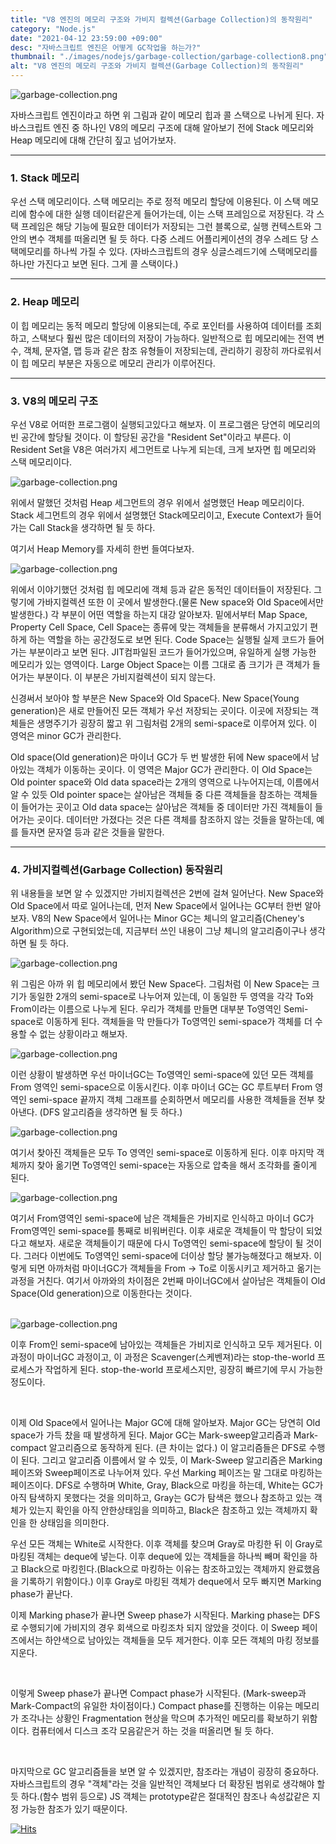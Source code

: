 ```yaml
---
title: "V8 엔진의 메모리 구조와 가비지 컬렉션(Garbage Collection)의 동작원리"
category: "Node.js"
date: "2021-04-12 23:59:00 +09:00"
desc: "자바스크립트 엔진은 어떻게 GC작업을 하는가?"
thumbnail: "./images/nodejs/garbage-collection/garbage-collection8.png"
alt: "V8 엔진의 메모리 구조와 가비지 컬렉션(Garbage Collection)의 동작원리"
---
```


<img src="./images/nodejs/garbage-collection/garbage-collection1.png" alt="garbage-collection.png"/>

자바스크립트 엔진이라고 하면 위 그림과 같이 메모리 힙과 콜 스택으로 나뉘게 된다.
자바스크립트 엔진 중 하나인 V8의 메모리 구조에 대해 알아보기 전에 Stack 메모리와 Heap 메모리에 대해 간단히 짚고 넘어가보자.

<hr/>

### 1. Stack 메모리

우선 스택 메모리이다.
스택 메모리는 주로 정적 메모리 할당에 이용된다.
이 스택 메모리에 함수에 대한 실행 데이터같은게 들어가는데, 이는 스택 프레임으로 저장된다.
각 스택 프레임은 해당 기능에 필요한 데이터가 저장되는 그런 블록으로, 실행 컨텍스트와 그 안의 변수 객체를 떠올리면 될 듯 하다.
다중 스레드 어플리케이션의 경우 스레드 당 스택메모리를 하나씩 가질 수 있다.
(자바스크립트의 경우 싱글스레드기에 스택메모리를 하나만 가진다고 보면 된다. 그게 콜 스택이다.)

<hr/>

### 2. Heap 메모리

이 힙 메모리는 동적 메모리 할당에 이용되는데, 주로 포인터를 사용하여 데이터를 조회하고, 스택보다 훨씬 많은 데이터의 저장이 가능하다.
일반적으로 힙 메모리에는 전역 변수, 객체, 문자열, 맵 등과 같은 참조 유형들이 저장되는데, 관리하기 굉장히 까다로워서 이 힙 메모리 부분은 자동으로 메모리 관리가 이루어진다.

<hr/>

### 3. V8의 메모리 구조

우선 V8로 어떠한 프로그램이 실행되고있다고 해보자. 이 프로그램은 당연히 메모리의 빈 공간에 할당될 것이다.
이 할당된 공간을 "Resident Set"이라고 부른다. 이 Resident Set을 V8은 여러가지 세그먼트로 나누게 되는데, 크게 보자면 힙 메모리와 스택 메모리이다.

<img src="./images/nodejs/garbage-collection/garbage-collection2.png" alt="garbage-collection.png"/>

위에서 말했던 것처럼 Heap 세그먼트의 경우 위에서 설명했던 Heap 메모리이다.
Stack 세그먼트의 경우 위에서 설명했던 Stack메모리이고, Execute Context가 들어가는 Call Stack을 생각하면 될 듯 하다.

여기서 Heap Memory를 자세히 한번 들여다보자.

<img src="./images/nodejs/garbage-collection/garbage-collection3.png" alt="garbage-collection.png"/>

위에서 이야기했던 것처럼 힙 메모리에 객체 등과 같은 동적인 데이터들이 저장된다.
그렇기에 가바지컬렉션 또한 이 곳에서 발생한다.(물론 New space와 Old Space에서만 발생한다.)
각 부분이 어떤 역할을 하는지 대강 알아보자.
밑에서부터 Map Space, Property Cell Space, Cell Space는 종류에 맞는 객체들을 분류해서 가지고있기 편하게 하는 역할을 하는 공간정도로 보면 된다.
Code Space는 실행될 실제 코드가 들어가는 부분이라고 보면 된다. JIT컴파일된 코드가 들어가있으며, 유일하게 실행 가능한 메모리가 있는 영역이다.
Large Object Space는 이름 그대로 좀 크기가 큰 객체가 들어가는 부분이다. 이 부분은 가비지컬렉션이 되지 않는다.

신경써서 보아야 할 부분은 New Space와 Old Space다.
New Space(Young generation)은 새로 만들어진 모든 객체가 우선 저장되는 곳이다.
이곳에 저장되는 객체들은 생명주기가 굉장히 짧고 위 그림처럼 2개의 semi-space로 이루어져 있다.
이 영억은 minor GC가 관리한다.

Old space(Old generation)은 마이너 GC가 두 번 발생한 뒤에 New space에서 남아있는 객체가 이동하는 곳이다. 이 영역은 Major GC가 관리한다.
이 Old Space는 Old pointer space와 Old data space라는 2개의 영역으로 나누어지는데, 이름에서 알 수 있듯 Old pointer space는 살아남은 객체들 중 다른 객체들을 참조하는 객체들이 들어가는 곳이고
OId data space는 살아남은 객체들 중 데이터만 가진 객체들이 들어가는 곳이다. 데이터만 가졌다는 것은 다른 객체를 참조하지 않는 것들을 말하는데, 예를 들자면 문자열 등과 같은 것들을 말한다.

<hr/>

### 4. 가비지컬렉션(Garbage Collection) 동작원리

위 내용들을 보면 알 수 있겠지만 가비지컬렉션은 2번에 걸쳐 일어난다.
New Space와 Old Space에서 따로 일어나는데, 먼저 New Space에서 일어나는 GC부터 한번 알아보자.
V8의 New Space에서 일어나는 Minor GC는 체니의 알고리즘(Cheney's Algorithm)으로 구현되었는데,
지금부터 쓰인 내용이 그냥 체니의 알고리즘이구나 생각하면 될 듯 하다.

<img src="./images/nodejs/garbage-collection/garbage-collection4.png" alt="garbage-collection.png"/>

위 그림은 아까 위 힙 메모리에서 봤던 New Space다. 그림처럼 이 New Space는 크기가 동일한 2개의 semi-space로 나누어져 있는데, 이 동일한 두 영역을 각각 To와 From이라는 이름으로 나누게 된다.
우리가 객체를 만들면 대부분 To영역인 Semi-space로 이동하게 된다.
객체들을 막 만들다가 To영역인 semi-space가 객체를 더 수용할 수 없는 상황이라고 해보자.

<img src="./images/nodejs/garbage-collection/garbage-collection5.png" alt="garbage-collection.png"/>

이런 상황이 발생하면 우선 마이너GC는 To영역인 semi-space에 있던 모든 객체를 From 영역인 semi-space으로 이동시킨다.
이후 마이너 GC는 GC 루트부터 From 영역인 semi-space 끝까지 객체 그래프를 순회하면서 메모리를 사용한 객체들을 전부 찾아낸다. (DFS 알고리즘을 생각하면 될 듯 하다.)

<img src="./images/nodejs/garbage-collection/garbage-collection6.png" alt="garbage-collection.png"/>

여기서 찾아진 객체들은 모두 To 영역인 semi-space로 이동하게 된다.
이후 마지막 객체까지 찾아 옮기면 To영역인 semi-space는 자동으로 압축을 해서 조각화를 줄이게 된다.

<img src="./images/nodejs/garbage-collection/garbage-collection7.png" alt="garbage-collection.png"/>

여기서 From영역인 semi-space에 남은 객체들은 가비지로 인식하고 마이너 GC가 From영역인 semi-space를 통째로 비워버린다.
이후 새로운 객체들이 막 할당이 되었다고 해보자.
새로운 객체들이기 때문에 다시 To영역인 semi-space에 할당이 될 것이다.
그러다 이번에도 To영역인 semi-space에 더이상 할당 불가능해졌다고 해보자.
이렇게 되면 아까처럼 마이너GC가 객체들을 From → To로 이동시키고 제거하고 옮기는 과정을 거친다.
여기서 아까와의 차이점은 2번째 마이너GC에서 살아남은 객체들이 Old Space(Old generation)으로 이동한다는 것이다.

<br/>

<img src="./images/nodejs/garbage-collection/garbage-collection8.png" alt="garbage-collection.png"/>

<br/>

이후 From인 semi-space에 남아있는 객체들은 가비지로 인식하고 모두 제거된다.
이 과정이 마이너GC 과정이고, 이 과정은 Scavenger(스케벤져)라는 stop-the-world 프로세스가 작업하게 된다.
stop-the-world 프로세스지만, 굉장히 빠르기에 무시 가능한 정도이다.

<br/>

이제 Old Space에서 일어나는 Major GC에 대해 알아보자.
Major GC는 당연히 Old space가 가득 찼을 때 발생하게 된다.
Major GC는 Mark-sweep알고리즘과 Mark-compact 알고리즘으로 동작하게 된다. (큰 차이는 없다.)
이 알고리즘들은 DFS로 수행이 된다. 그리고 알고리즘 이름에서 알 수 있듯, 이 Mark-Sweep 알고리즘은 Marking 페이즈와 Sweep페이즈로 나누어져 있다.
우선 Marking 페이즈는 말 그대로 마킹하는 페이즈이다.
DFS로 수행하며 White, Gray, Black으로 마킹을 하는데,
White는 GC가 아직 탐색하지 못했다는 것을 의미하고, Gray는 GC가 탐색은 했으나 참조하고 있는 객체가 있는지 확인을 아직 안한상태임을 의미하고, Black은 참조하고 있는 객체까지 확인을 한 상태임을 의미한다.
<br/>

우선 모든 객체는 White로 시작한다. 이후 객체를 찾으며 Gray로 마킹한 뒤 이 Gray로 마킹된 객체는 deque에 넣는다. 이후 deque에 있는 객체들을 하나씩 빼며 확인을 하고 Black으로 마킹힌다.(Black으로 마킹하는 이유는 참조하고있는 객체까지 완료했음을 기록하기 위함이다.)
이후 Gray로 마킹된 객체가 deque에서 모두 빠지면 Marking phase가 끝난다.
<br/>

이제 Marking phase가 끝나면 Sweep phase가 시작된다.
Marking phase는 DFS로 수행되기에 가비지의 경우 회색으로 마킹조차 되지 않았을 것이다.
이 Sweep 페이즈에서는 하얀색으로 남아있는 객체들을 모두 제거한다.
이후 모든 객체의 마킹 정보를 지운다.

<br/>

이렇게 Sweep phase가 끝나면 Compact phase가 시작된다.
(Mark-sweep과 Mark-Compact의 유일한 차이점이다.)
Compact phase를 진행하는 이유는 메모리가 조각나는 상황인 Fragmentation 현상을 막으며 추가적인 메모리를 확보하기 위함이다.
컴퓨터에서 디스크 조각 모음같은거 하는 것을 떠올리면 될 듯 하다.

<br/>

마지막으로 GC 알고리즘들을 보면 알 수 있겠지만, 참조라는 개념이 굉장히 중요하다.
자바스크립트의 경우 "객체"라는 것을 일반적인 객체보다 더 확장된 범위로 생각해야 할 듯 하다.(함수 범위 등으로) JS 객체는 prototype같은 절대적인 참조나 속성값같은 지정 가능한 참조가 있기 때문이다.

[![Hits](https://hits.seeyoufarm.com/api/count/incr/badge.svg?url=https%3A%2F%2Fblog.woochan.info%2Fblog%2Fgarbage-collection&count_bg=%2379C83D&title_bg=%23555555&icon=&icon_color=%23E7E7E7&title=hits&edge_flat=false)](https://hits.seeyoufarm.com)
